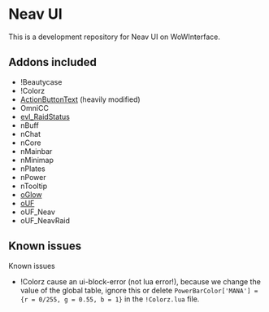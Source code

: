 # Neav UI

This is a development repository for Neav UI on WoWInterface.

## Addons included

- !Beautycase
- !Colorz
- [ActionButtonText](http://www.wowinterface.com/downloads/info11009-ActionButtonText.html) (heavily modified)
- OmniCC
- [evl_RaidStatus](http://www.wowinterface.com/downloads/info15178-RaidStatus.html)
- nBuff
- nChat
- nCore
- nMainbar
- nMinimap
- nPlates
- nPower
- nTooltip
- [oGlow](http://www.wowinterface.com/downloads/info7142-oGlow.html)
- [oUF](http://www.wowinterface.com/downloads/info9994-oUF.html)
- oUF_Neav
- oUF_NeavRaid

## Known issues

Known issues

- !Colorz cause an ui-block-error (not lua error!), because we change
  the value of the global table, ignore this or delete
  `PowerBarColor['MANA'] = {r = 0/255, g = 0.55, b = 1}` in the
  `!Colorz.lua` file.
